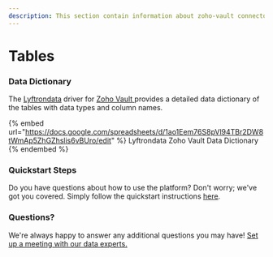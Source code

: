 ```yaml
---
description: This section contain information about zoho-vault connector tables information
---
```


# Tables

### Data Dictionary

The [Lyftrondata](https://www.lyftrondata.com/) driver for [Zoho Vault](https://www.lyftrondata.com/integration/business-analytics/zoho-vault//)[ ](https://www.lyftrondata.com/integration/zoho-vault/)provides a detailed data dictionary of the tables with data types and column names.

{% embed url="https://docs.google.com/spreadsheets/d/1ao1Eem76S8pVl94TBr2DW8tWmAp5ZhGZhslis6vBUro/edit" %}
Lyftrondata Zoho Vault Data Dictionary
{% endembed %}

### Quickstart Steps

Do you have questions about how to use the platform? Don't worry; we've got you covered. Simply follow the quickstart instructions [here](../README.md).

### Questions? <a href="#questions" id="questions"></a>

We're always happy to answer any additional questions you may have! [Set up a meeting with our data experts.](https://www.lyftrondata.com/book-a-meeting/)

